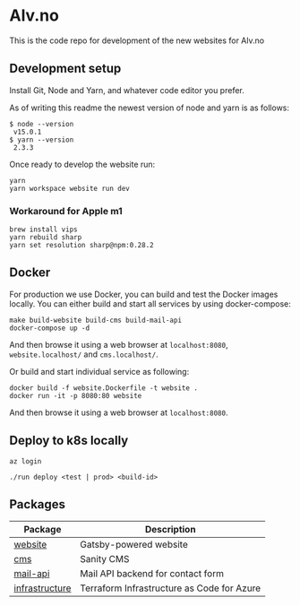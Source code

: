 # Alv.no

This is the code repo for development of the new websites for Alv.no

## Development setup

Install Git, Node and Yarn, and whatever code editor you prefer.

As of writing this readme the newest version of node and yarn is as follows:

```
$ node --version
 v15.0.1
$ yarn --version
 2.3.3
```

Once ready to develop the website run:

```
yarn
yarn workspace website run dev
```

### Workaround for Apple m1

``` shell
brew install vips
yarn rebuild sharp
yarn set resolution sharp@npm:0.28.2
```

## Docker

For production we use Docker, you can build and test the Docker images locally.
You can either build and start all services by using docker-compose:


```
make build-website build-cms build-mail-api
docker-compose up -d
```

And then browse it using a web browser at `localhost:8080`, `website.localhost/` and `cms.localhost/`.

Or build and start individual service as following:


```
docker build -f website.Dockerfile -t website .
docker run -it -p 8080:80 website
```

And then browse it using a web browser at `localhost:8080`.

## Deploy to k8s locally

```
az login

./run deploy <test | prod> <build-id>
```

## Packages

Package                       | Description
-------                       | -----------
[website](./packages/website) | Gatsby-powered website
[cms](./packages/cms)         | Sanity CMS
[mail-api](./packages/mail-api) | Mail API backend for contact form
[infrastructure](./packages/infrastructure) | Terraform Infrastructure as Code for Azure
